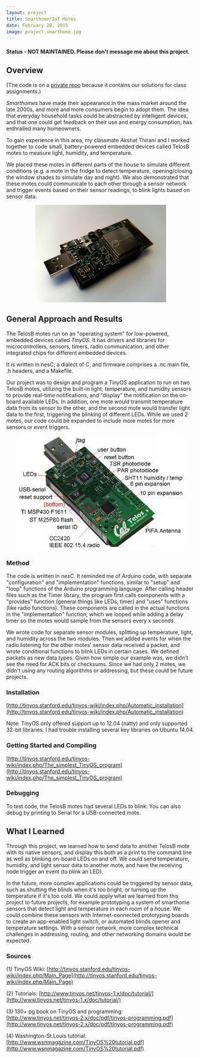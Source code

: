 ```yaml
---
layout: project
title: Smarthome/IoT Motes
date: February 20, 2015
image: project_smarthome.jpg
---
```

#### Status - NOT MAINTAINED. Please don't message me about this project.

## Overview
(The code is on a [private repo](https://github.com/robotjackie/tinyos_smarthome) because it contains our solutions for class assignments.)

*Smarthomes* have made their appearance in the mass market around the late 2000s, and more and more consumers begin to adopt them. The idea that everyday household tasks could be abstracted by intelligent devices, and that one could get feedback on their use and energy consumption, has enthralled many homeowners. 

To gain experience in this area, my classmate Akshat Thirani and I worked together to code small, battery-powered embedded devices called TelosB motes to measure light, humidity, and temperature. 

We placed these motes in different parts of the house to simulate different conditions (e.g. a mote in the fridge to detect temperature, opening/closing the window shades to simulate day and night). We also demonstrated that these motes could communicate to each other through a sensor network and trigger events based on their sensor readings, to blink lights based on sensor data.

<center><img src="https://github.com/robotjackie/portfolio/blob/gh-pages/public/images/tiny_mote.jpg?raw=true" alt="Example of a TelosB mote" width="350"></center>

## General Approach and Results
The TelosB motes run on an "operating system" for low-powered, embedded devices called *TinyOS*. It has drivers and libraries for microcontrollers, sensors, timers, radio communication, and other integrated chips for different embedded devices. 

It is written in nesC, a dialect of C, and firmware comprises a .nc main file, .h headers, and a Makefile. 

Our project was to design and program a TinyOS application to run on two TelosB motes, utilizing the built-in light, temperature, and humidity sensors to provide real-time notifications, and “display” the notification on the on-board available LEDs. In addition, one mote would transmit temperature data from its sensor to the other, and the second mote would transfer light data to the first, triggering the blinking of different LEDs. While we used 2 motes, our code could be expanded to include more motes for more sensors or event triggers.

<center><img src="https://github.com/robotjackie/portfolio/blob/gh-pages/public/images/tiny_mote_description.JPG?raw=true" width="450"></center>


### Method
The code is written in *nesC*. It reminded me of Arduino code, with separate "configuration" and "implementation" functions, similar to "setup" and "loop" functions of the Arduino programming language. After calling header files such as the Timer library, the program first calls components with a "provides" function (general things like LEDs, timer) and "uses" functions (like radio functions). These components are called in the actual functions in the "implementation" function, which we looped while adding a delay timer so the motes would sample from the sensors every x seconds.

We wrote code for separate sensor modules, splitting up temperature, light, and humidity across the two modules. Then we added events for when the radio listening for the other motes' sensor data received a packet, and wrote conditional functions to blink LEDs in certain cases. We defined packets as new data types. Given how simple our example was, we didn't see the need for ACK bits or checksums. Since we had only 2 motes, we didn't using any routing algorithms or addressing, but these could be future projects. 

### Installation
[http://tinyos.stanford.edu/tinyos-wiki/index.php/Automatic_installation](http://tinyos.stanford.edu/tinyos-wiki/index.php/Automatic_installation)

Note: TinyOS only offered support up to 12.04 (natty) and only supported 32-bit libraries. I had trouble installing several key libraries on Ubuntu 14.04.

### Getting Started and Compiling
[http://tinyos.stanford.edu/tinyos-wiki/index.php/The_simplest_TinyOS_program](http://tinyos.stanford.edu/tinyos-wiki/index.php/The_simplest_TinyOS_program)

### Debugging
To test code, the TelosB motes had several LEDs to blink. You can also debug by printing to Serial for a USB-connected mote.

## What I Learned
Through this project, we learned how to send data to another TelosB mote with its native sensors, and display this both as a print to the command line as well as blinking on-board LEDs on and off. We could send temperature, humidity, and light sensor data to another mote, and have the receiving node trigger an event (to blink an LED). 

In the future, more complex applications could be triggered by sensor data, such as shutting the blinds when it's too bright, or turning up the temperature if it's too cold. We could apply what we learned from this project to future projects, for example prototyping a system of smarthome sensors that detect light and temperature in each room of a house. We could combine these sensors with Internet-connected prototyping boards to create an app-enabled light switch, or automated blinds opener and temperature settings. With a sensor network, more complex technical challenges in addressing, routing, and other networking domains would be expected. 


### Sources
(1) TinyOS Wiki: [http://tinyos.stanford.edu/tinyos-wiki/index.php/Main_Page](http://tinyos.stanford.edu/tinyos-wiki/index.php/Main_Page)

(2) Tutorials: [http://www.tinyos.net/tinyos-1.x/doc/tutorial/](http://www.tinyos.net/tinyos-1.x/doc/tutorial/)

(3) 130+ pg book on TinyOS and programming: [http://www.tinyos.net/tinyos-2.x/doc/pdf/tinyos-programming.pdf](http://www.tinyos.net/tinyos-2.x/doc/pdf/tinyos-programming.pdf)

(4) Washington-St.Louis tutorial: [http://www.wsnmagazine.com/TinyOS%20tutorial.pdf](http://www.wsnmagazine.com/TinyOS%20tutorial.pdf)

